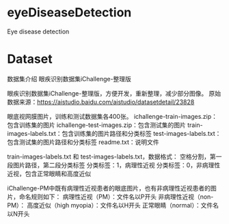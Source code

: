 # eyeDiseaseDetection
Eye disease detection

# Dataset
数据集介绍
眼疾识别数据集iChallenge-整理版

眼疾识别数据集iChallenge-整理版，方便开发，重新整理，减少部分图像。
原始数据来源：https://aistudio.baidu.com/aistudio/datasetdetail/23828

眼底视网膜图片，训练和测试数据集各400张。
ichallenge-train-images.zip：包含训练集的图片
ichallenge-test-images.zip：包含测试集的图片
train-images-labels.txt：包含训练集的图片路径和分类标签
test-images-labels.txt：包含测试集的图片路径和分类标签
readme.txt：说明文件

train-images-labels.txt 和 test-images-labels.txt，数据格式：
空格分割，第一段图片路径，第二段分类标签
分类标签：1，病理性近视
分类标签：0，非病理性近视，包含正常眼睛和高度近似

iChallenge-PM中既有病理性近视患者的眼底图片，也有非病理性近视患者的图片，命名规则如下：
病理性近视（PM）：文件名以P开头
非病理性近视（non-PM）：
高度近似（high myopia）：文件名以H开头
正常眼睛（normal）：文件名以N开头

